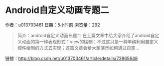 # Android自定义动画专题二
作者：u013703461
日期：5小时前
浏览量：292
> 简介：android自定义动画专题二
  在上篇文章中给大家介绍了android自定义动画的第一种表现形式：view的绘制；不过这只是一种单纯利用自定义控件绘制的方式去实现；这篇文章会给大家演示如何通过自定...

 链接：http://blog.csdn.net/u013703461/article/details/73865648
